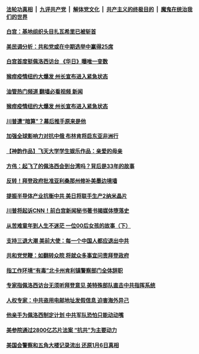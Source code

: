 ####  [法轮功真相](../../../../basic/blob/master/README.md?t=08030331) &nbsp;|&nbsp; [九评共产党](../../../../9ping.md/blob/master/README.md?t=08030331) &nbsp;|&nbsp; [解体党文化](../../../../jtdwh.md/blob/master/README.md?t=08030331)  &nbsp;|&nbsp; [共产主义的终极目的](../../../../gczydzjmd.md/blob/master/README.md?t=08030331) &nbsp;|&nbsp; [魔鬼在统治我们的世界](../../../../mgztzwmdsj.md/blob/master/README.md?t=08030331) 

#### [白宫：基地组织头目扎瓦希里已被斩首](../pages/soh6/642308.md?t=08030331) 
#### [美民调分析：共和党或在中期选举中赢得25席](../pages/soh6/642293.md?t=08030331) 
#### [白宫首度挺佩洛西访台 《华日》曝唯一变数](../pages/soh6/642284.md?t=08030331) 
#### [猴痘疫情纽约大爆发 州长宣布进入紧急状态](../pages/soh6/642047.md?t=08030331) 
#### [油管热门频道 翻墙必看视频 新闻](http://45.76.130.85:81/youtube.html?08030331)
#### [猴痘疫情纽约大爆发 州长宣布进入紧急状态](../pages/soh6/642047.md?t=08030331) 
#### [川普遭“暗算”？幕后推手原来是他](../pages/soh6/642023.md?t=08030331) 
#### [加强全球影响力对抗中俄 布林肯将启东亚非洲行](../pages/soh6/642020.md?t=08030331) 
#### [【神韵作品】飞天大学学生娱乐作品：亲爱的母亲](../pages/soh6/641870.md?t=08030331) 
#### [方伟：起飞了的佩洛西会到台湾吗？背后是33年的故事 ](../pages/soh6/641774.md?t=08030331) 
#### [反转！拜登政府批准亚利桑那州修补美墨边境墙](../pages/soh6/641627.md?t=08030331) 
#### [提振半导体产业抗衡中共 美日将联手生产2纳米晶片](../pages/soh6/641618.md?t=08030331) 
#### [川普将起诉CNN！前白宫新闻秘书著书揭媒体堕落史](../pages/soh6/641612.md?t=08030331) 
#### [从苦难童年到人生不迷茫 一位00后女孩的故事（下）](../pages/soh6/641495.md?t=08030331) 
#### [支持三退大潮 美前大使：每一个中国人都应退出中共](../pages/soh6/641489.md?t=08030331) 
#### [共和党党鞭：如翻转众院 将就众多事宜问责拜登政府](../pages/soh6/641360.md?t=08030331) 
#### [指工作环境“有毒”北卡州肯利镇警察部门全体辞职](../pages/soh6/641339.md?t=08030331) 
#### [专家指佩洛西访台无须听拜登意见 美特殊部队直击中共指挥系统](../pages/soh6/641330.md?t=08030331) 
#### [人权专家：中共盗用电邮地址发假信息 迫害海外异己](../pages/soh6/641312.md?t=08030331) 
#### [他亲手为佩洛西制定计划 中共军队恐怕只能动动嘴](../pages/soh6/641162.md?t=08030331) 
#### [美参院通过2800亿芯片法案 “抗共”为主要动力](../pages/soh6/641036.md?t=08030331) 
#### [美国会警察和五角大楼记录流出 还原1月6日真相](../pages/soh6/641030.md?t=08030331) 
<img src='http://gfw-breaker.win/goodnews/indexes/soh6.md' width='0px' height='0px'/>
